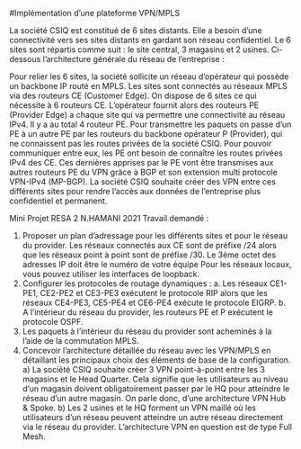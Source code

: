 #Implémentation d’une plateforme VPN/MPLS

La société CSIQ est constitué de 6 sites distants. Elle a besoin d’une connectivité vers ses sites
distants en gardant son réseau confidentiel.
Le 6 sites sont répartis comme suit : le site central, 3 magasins et 2 usines. Ci-dessous
l’architecture générale du réseau de l’entreprise :

Pour relier les 6 sites, la société sollicite un réseau d’opérateur qui possède un backbone IP
routé en MPLS.
Les sites sont connectés au réseaux MPLS via des routeurs CE (Customer Edge). On dispose
de 6 sites ce qui nécessite à 6 routeurs CE.
L’opérateur fournit alors des routeurs PE (Provider Edge) a chaque site qui va permettre une
connectivité au réseau IPv4. Il y a au total 4 routeur PE. Pour transmettre les paquets on passe
d’un PE à un autre PE par les routeurs du backbone opérateur P (Provider), qui ne connaissent
pas les routes privées de la société CSIQ.
Pour pouvoir communiquer entre eux, les PE ont besoin de connaître les routes privées IPv4
des CE. Ces dernières apprises par le PE vont être transmises aux autres routeurs PE du VPN
grâce à BGP et son extension multi protocole VPN-IPv4 (MP-BGP).
La société CSIQ souhaite créer des VPN entre ces différents sites pour rendre l’accès aux
données de l’entreprise plus confidentiel et permanent.

Mini Projet RESA 2 N.HAMANI 2021
Travail demandé :
1. Proposer un plan d’adressage pour les différents sites et pour le réseau du provider. Les
réseaux connectés aux CE sont de préfixe /24 alors que les réseaux point à point sont de
préfixe /30.
Le 3ème octet des adresses IP doit être le numéro de votre équipe
Pour les réseaux locaux, vous pouvez utiliser les interfaces de loopback.
2. Configurer les protocoles de routage dynamiques :
a. Les réseaux CE1-PE1, CE2-PE2 et CE3-PE3 exécutent le protocole RIP alors que les
réseaux CE4-PE3, CE5-PE4 et CE6-PE4 exécute le protocole EIGRP.
b. A l’intérieur du réseau du provider, les routeurs PE et P exécutent le protocole OSPF.
3. Les paquets à l’intérieur du réseau du provider sont acheminés à la l’aide de la commutation
MPLS.
4. Concevoir l’architecture détaillée du réseau avec les VPN/MPLS en détaillant les
principaux choix des éléments de base de la configuration.
a) La société CSIQ souhaite créer 3 VPN point-à-point entre les 3 magasins et le Head
Quarter. Cela signifie que les utilisateurs au niveau d’un magasin doivent
obligatoirement passer par le HQ pour atteindre le réseau d’un autre magasin. On parle
donc, d’une architecture VPN Hub & Spoke.
b) Les 2 usines et le HQ forment un VPN maillé où les utilisateurs d’un réseau peuvent
atteindre un autre réseau directement via le réseau du provider. L’architecture VPN en
question est de type Full Mesh.
